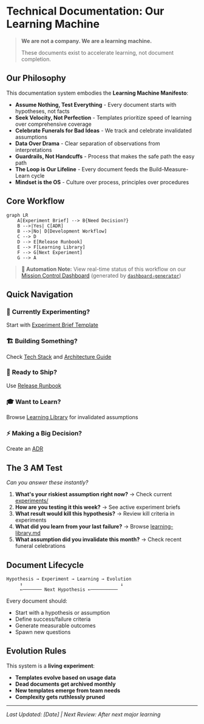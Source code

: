 # Technical Documentation: Our Learning Machine

> **We are not a company. We are a learning machine.**
> 
> These documents exist to accelerate learning, not document completion.

## Our Philosophy

This documentation system embodies the **Learning Machine Manifesto**:

- **Assume Nothing, Test Everything** - Every document starts with hypotheses, not facts
- **Seek Velocity, Not Perfection** - Templates prioritize speed of learning over comprehensive coverage  
- **Celebrate Funerals for Bad Ideas** - We track and celebrate invalidated assumptions
- **Data Over Drama** - Clear separation of observations from interpretations
- **Guardrails, Not Handcuffs** - Process that makes the safe path the easy path
- **The Loop is Our Lifeline** - Every document feeds the Build-Measure-Learn cycle
- **Mindset is the OS** - Culture over process, principles over procedures

## Core Workflow

```mermaid
graph LR
    A[Experiment Brief] --> B{Need Decision?}
    B -->|Yes| C[ADR]
    B -->|No| D[Development Workflow]
    C --> D
    D --> E[Release Runbook]
    E --> F[Learning Library]
    F --> G[Next Experiment]
    G --> A
```

> **🤖 Automation Note:** View real-time status of this workflow on our [Mission Control Dashboard](dashboard/index.html) (generated by [`dashboard-generator`](support-tools/dashboard-generator/))

## Quick Navigation

### 🧪 **Currently Experimenting?**
Start with [Experiment Brief Template](experiments/experiment-brief.md)

### 🏗️ **Building Something?** 
Check [Tech Stack](systems/tech-stack.md) and [Architecture Guide](systems/architecture-guide.md)

### 🚀 **Ready to Ship?**
Use [Release Runbook](runbooks/release-runbook.md)

### 🎓 **Want to Learn?**
Browse [Learning Library](learning/learning-library.md) for invalidated assumptions

### ⚡ **Making a Big Decision?**
Create an [ADR](decisions/adr-template.md)

## The 3 AM Test

*Can you answer these instantly?*

1. **What's your riskiest assumption right now?** → Check current [experiments/](experiments/)
2. **How are you testing it this week?** → See active experiment briefs
3. **What result would kill this hypothesis?** → Review kill criteria in experiments
4. **What did you learn from your last failure?** → Browse [learning-library.md](learning/learning-library.md)
5. **What assumption did you invalidate this month?** → Check recent funeral celebrations

## Document Lifecycle

```
Hypothesis → Experiment → Learning → Evolution
     ↑                                    ↓
     ←─────── Next Hypothesis ←──────────
```

Every document should:
- Start with a hypothesis or assumption
- Define success/failure criteria  
- Generate measurable outcomes
- Spawn new questions

## Evolution Rules

This system is a **living experiment**:

- **Templates evolve based on usage data**
- **Dead documents get archived monthly**
- **New templates emerge from team needs**  
- **Complexity gets ruthlessly pruned**

---

*Last Updated: [Date] | Next Review: After next major learning*
